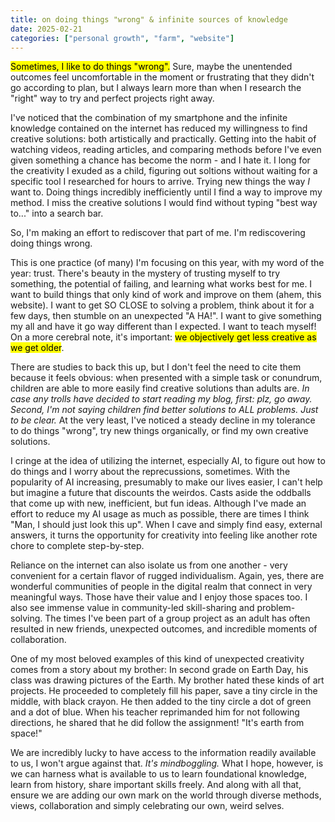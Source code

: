 ```yaml
---
title: on doing things "wrong" & infinite sources of knowledge
date: 2025-02-21
categories: ["personal growth", "farm", "website"]
---
```


<mark>Sometimes, I like to do things "wrong".</mark> Sure, maybe the unentended outcomes feel uncomfortable in the moment or frustrating that they didn't go according to plan, but I always learn more than when I research the "right" way to try and perfect projects right away.

I've noticed that the combination of my smartphone and the infinite knowledge contained on the internet has reduced my willingness to find creative solutions: both artistically and practically. Getting into the habit of watching videos, reading articles, and comparing methods before I've even given something a chance has become the norm - and I hate it. I long for the creativity I exuded as a child, figuring out soltions without waiting for a specific tool I researched for hours to arrive. Trying new things the way *I* want to. Doing things incredibly inefficiently until I find a way to improve my method. I miss the creative solutions I would find without typing "best way to..." into a search bar.

So, I'm making an effort to rediscover that part of me. I'm rediscovering doing things wrong.

This is one practice (of many) I'm focusing on this year, with my word of the year: trust. There's beauty in the mystery of trusting myself to try something, the potential of failing, and learning what works best for me. I want to build things that only kind of work and improve on them (ahem, this website). I want to get SO CLOSE to solving a problem, think about it for a few days, then stumble on an unexpected "A HA!". I want to give something my all and have it go way different than I expected. I want to teach myself! On a more cerebral note, it's important: <mark>we objectively get less creative as we get older</mark>.

There are studies to back this up, but I don't feel the need to cite them because it feels obvious: when presented with a simple task or conundrum, children are able to more easily find creative solutions than adults are. *In case any trolls have decided to start reading my blog, first: plz, go away. Second, I'm not saying children find better solutions to ALL problems. Just to be clear.* At the very least, I've noticed a steady decline in my tolerance to do things "wrong", try new things organically, or find my own creative solutions.

I cringe at the idea of utilizing the internet, especially AI, to figure out how to do things and I worry about the reprecussions, sometimes. With the popularity of AI increasing, presumably to make our lives easier, I can't help but imagine a future that discounts the weirdos. Casts aside the oddballs that come up with new, inefficient, but fun ideas. Although I've made an effort to reduce my AI usage as much as possible, there are times I think "Man, I should just look this up". When I cave and simply find easy, external answers, it turns the opportunity for creativity into feeling like another rote chore to complete step-by-step.

Reliance on the internet can also isolate us from one another - very convenient for a certain flavor of rugged individualism. Again, yes, there are wonderful communities of people in the digital realm that connect in very meaningful ways. Those have their value and I enjoy those spaces too. I also see immense value in community-led skill-sharing and problem-solving. The times I've been part of a group project as an adult has often resulted in new friends, unexpected outcomes, and incredible moments of collaboration.

One of my most beloved examples of this kind of unexpected creativity comes from a story about my brother: In second grade on Earth Day, his class was drawing pictures of the Earth. My brother hated these kinds of art projects. He proceeded to completely fill his paper, save a tiny circle in the middle, with black crayon. He then added to the tiny circle a dot of green and a dot of blue. When his teacher reprimanded him for not following directions, he shared that he did follow the assignment! "It's earth from space!" 

We are incredibly lucky to have access to the information readily available to us, I won't argue against that. *It's mindboggling.* What I hope, however, is we can harness what is available to us to learn foundational knowledge, learn from history, share important skills freely. And along with all that, ensure we are adding our own mark on the world through diverse methods, views, collaboration and simply celebrating our own, weird selves.